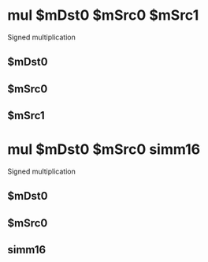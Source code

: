 # mul $mDst0 $mSrc0 $mSrc1

Signed multiplication


## $mDst0

## $mSrc0

## $mSrc1

# mul $mDst0 $mSrc0 simm16

Signed multiplication


## $mDst0

## $mSrc0

## simm16

